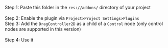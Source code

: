 
Step 1: Paste this folder in the ```res://addons/``` directory of your project  
<br>
Step 2: Enable the plugin via ```Project>Project Settings>Plugins```
<br>
Step 3: Add the ```DragController2D``` as a child of a ```Control``` node (only control nodes are supported in this version)  
<br>
Step 4: Use it
